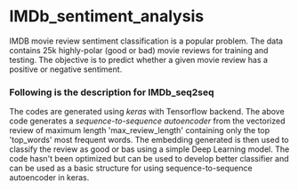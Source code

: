 # IMDb_sentiment_analysis
IMDB movie review sentiment classification is a popular problem. The data contains 25k highly-polar (good or bad) movie reviews for training and testing. The objective is to predict whether a given movie review has a positive or negative sentiment.

### Following is the description for IMDb_seq2seq
The codes are generated using *keras* with Tensorflow backend.
The above code generates a *sequence-to-sequence autoencoder* from the vectorized review of maximum length 'max_review_length' containing only the top 'top_words' most frequent words. The embedding generated is then used to classify the review as good or bas using a simple Deep Learning model.
The code hasn't been optimized but can be used to develop better classifier and can be used as a basic structure for using sequence-to-sequence autoencoder in keras.
